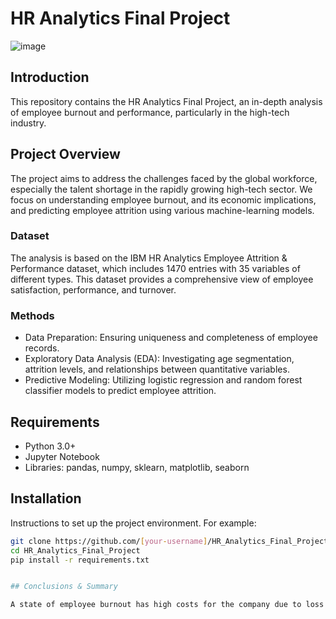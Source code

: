 # HR Analytics Final Project

![image](https://github.com/Tomlowe7/HR_analytics_project/assets/126796950/d7cbf6ee-aff0-4193-a1b2-32725597812a)


## Introduction
This repository contains the HR Analytics Final Project, an in-depth analysis of employee burnout and performance, particularly in the high-tech industry.

## Project Overview
The project aims to address the challenges faced by the global workforce, especially the talent shortage in the rapidly growing high-tech sector. We focus on understanding employee burnout, and its economic implications, and predicting employee attrition using various machine-learning models.

### Dataset
The analysis is based on the IBM HR Analytics Employee Attrition & Performance dataset, which includes 1470 entries with 35 variables of different types. This dataset provides a comprehensive view of employee satisfaction, performance, and turnover.

### Methods
- Data Preparation: Ensuring uniqueness and completeness of employee records.
- Exploratory Data Analysis (EDA): Investigating age segmentation, attrition levels, and relationships between quantitative variables.
- Predictive Modeling: Utilizing logistic regression and random forest classifier models to predict employee attrition.

## Requirements
- Python 3.0+
- Jupyter Notebook
- Libraries: pandas, numpy, sklearn, matplotlib, seaborn 

## Installation
Instructions to set up the project environment. For example:
```bash
git clone https://github.com/[your-username]/HR_Analytics_Final_Project.git
cd HR_Analytics_Final_Project
pip install -r requirements.txt


## Conclusions & Summary

A state of employee burnout has high costs for the company due to loss of knowledge and a high cost for training employees in their place. With the help of the data kept on employees, it is possible to get a forecast for employee burnout. It is necessary to take care of the balance of the data that train the model and that are used to test the model. There is no single factor that can predict employee burnout, rather, the parameters that correlate relatively highly with employee burnout are salary (of its types) and involvement and job satisfaction, which implies that when an employee shows signs of burnout, the company must not only look at the benefits and the salary, but it is necessary to ensure that the employee feels engaged and satisfied in his role in the company and in the team, to balance the factors and identify where the employee expresses dissatisfaction. Of course, in order to test the real feasibility of using models to identify attrition factors in high-tech employees, real data from many employees in the global industry must be used. When receiving a data model, it is important to look On the distribution of the data and its meaning, by correctly understanding the data, it is possible to eliminate irrelevant columns (such as unique data for each record or uniform data for all records), columns that provide information of the same meaning for each record, and it is also possible to create new columns that can provide us with additional information and help the model predict the results better.
